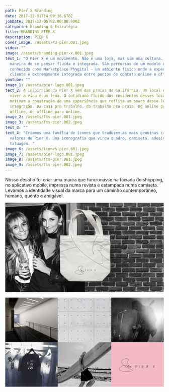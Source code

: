 ```yaml
---
path: Pier X Branding
date: 2017-12-01T14:09:36.678Z
jobDate: 2017-12-05T02:00:00.000Z
categorie: Branding & Estratégia
title: BRANDING PIER X
description: PIER X
cover_image: /assets/43-pier.001.jpeg
video: ""
image: /assets/branding-pier-x.001.jpeg
text_1: "O Pier X é um movimento. Não é uma loja, mas sim uma cultura. Uma
  maneira de se pensar fluída e integrada. São percursos de um modelo de varejo
  conhecido como Marketplace Phygital - um ambiente físico onde a experiência do
  cliente é extremamente integrada entre pontos de contato online e offline. "
youtube: ""
image_1: /assets/pier-logo.001.jpeg
text_2: A inspiração do Pier X vem das praias da Califórnia. Um local em que
  viver a vida é um lema. O cotidiano fluido dos residentes desses locais
  motivam a construção de uma experiência que reflita um pouco dessa leveza e
  integração. Da casa pro trabalho, do trabalho pra praia. Do online para
  offline, do offline para online.
image_2: /assets/fts-pier.001.jpeg
image_3: /assets/fts-pier.002.jpeg
text_3: ""
text_4: "Criamos uma família de ícones que traduzem as mais genuínas crenças e
  valores do Pier X. Uma iconografia que virou quadro, camiseta, adesivo e até
  tatuagem. "
image_6: /assets/icones-pier.001.jpeg
image_7: /assets/pier-logo.001.jpeg
image_8: /assets/fts-pier.001.jpeg
image_9: /assets/fts-pier.002.jpeg
---
```

Nosso desafio foi criar uma marca que funcionasse na faixada do shopping, no aplicativo mobile, impressa numa revista e estampada numa camiseta. Levamos a identidade visual da marca para um caminho contemporâneo, humano, quente e amigável.  

![](/assets/pier-x-sexy.001.jpeg)

![](/assets/mosaico-pier.001.jpeg)